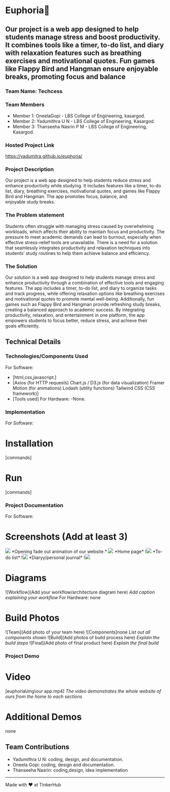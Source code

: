# Euphoria🎯
## Our project is a web app designed to help students manage stress and boost productivity. It combines tools like a timer, to-do list, and diary with relaxation features such as breathing exercises and motivational quotes. Fun games like Flappy Bird and Hangman ensure enjoyable breaks, promoting focus and balance
### Team Name: Techcess
### Team Members
- Member 1: OneelaGopi - LBS College of Engineering, kasargod.
- Member 2: Yadumithra U N - LBS College of Engineering, Kasargod.
- Member 3: Thanseeha Nasrin P M  - LBS College of Engineering, Kasargod.
### Hosted Project Link
https://yadumitra.github.io/euphoria/
### Project Description
Our project is a web app designed to help students reduce stress and enhance productivity while studying. It includes features like a timer, to-do list, diary, breathing exercises, motivational quotes, and games like Flappy Bird and Hangman. The app promotes focus, balance, and enjoyable study breaks.
### The Problem statement
Students often struggle with managing stress caused by overwhelming workloads, which affects their ability to maintain focus and productivity. The pressure to meet academic demands can lead to burnout, especially when effective stress-relief tools are unavailable. There is a need for a solution that seamlessly integrates productivity and relaxation techniques into students’ study routines to help them achieve balance and efficiency.
### The Solution
Our solution is a web app designed to help students manage stress and enhance productivity through a combination of effective tools and engaging features. The app includes a timer, to-do list, and diary to organize tasks and track progress, while offering relaxation options like breathing exercises and motivational quotes to promote mental well-being. Additionally, fun games such as Flappy Bird and Hangman provide refreshing study breaks, creating a balanced approach to academic success. By integrating productivity, relaxation, and entertainment in one platform, the app empowers students to focus better, reduce stress, and achieve their goals efficiently.
## Technical Details
### Technologies/Components Used
For Software:
- [html,css,javascript.]
- [Axios (for HTTP requests)
Chart.js / D3.js (for data visualization)
Framer Motion (for animations)
Lodash (utility functions)
Tailwind CSS (CSS framework)]
- [Tools used]
For Hardware:
-None.
### Implementation
For Software:

# Installation
[commands]
# Run
[commands]
### Project Documentation
For Software:
# Screenshots (Add at least 3)
<img src="euphoria\img\opening_of_our_app.png">
*Opening fade out animation of our website.*
<img src="euphoria\img\homepage.png">
*Home page*
!<img src="euphoria\img\todoooo.png">
*To-do list*
!<img src="euphoria\img\personaljournal.png">
*Diaryy/personal journal*
!<img src="euphoria\img\breathingexercise.png">

# Diagrams 
![Workflow](Add your workflow/architecture diagram here)
*Add caption explaining your workflow*
For Hardware:
none
# Build Photos
![Team](Add photo of your team here)
![Components]none
*List out all components shown*
![Build](Add photos of build process here)
*Explain the build steps*
![Final](Add photo of final product here)
*Explain the final build*
### Project Demo
# Video
[euphoria\img\our app.mp4]
*The video demonstrates the whole website of ours from the home to each sections*
# Additional Demos
none
## Team Contributions
- Yadumithra U N: coding, design, and documentation.
- Oneela Gopi: coding, design and documentation.
- Thanseeha Nasrin: coding,design, idea implementation
---
Made with ❤️ at TinkerHub
